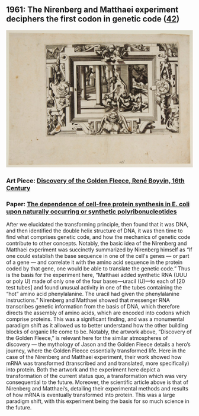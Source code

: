 ## 1961: The Nirenberg and Matthaei experiment deciphers the first codon in genetic code ([42](https://profiles.nlm.nih.gov/spotlight/jj/feature/syntheticrna))

![pic](/images/1961.jpg)

### Art Piece: [Discovery of the Golden Fleece, René Boyvin, 16th Century](https://harvardartmuseums.org/collections/object/275731?position=12)

### Paper: [The dependence of cell-free protein synthesis in E. coli upon naturally occurring or synthetic polyribonucleotides](https://www.pnas.org/content/47/10/1588)

After we elucidated the transforming principle, then found that it was DNA, and then identified the double helix structure of DNA, it was then time to find what comprises genetic code, and how the mechanics of genetic code contribute to other concepts. Notably, the basic idea of the Nirenberg and Matthaei experiment was succinctly summarized by Nirenberg himself as “If one could establish the base sequence in one of the cell's genes — or part of a gene — and correlate it with the amino acid sequence in the protein coded by that gene, one would be able to translate the genetic code.” Thus is the basis for the experiment here, “Matthaei added synthetic RNA (UUU or poly U) made of only one of the four bases—uracil (U)—to each of [20 test tubes] and found unusual activity in one of the tubes containing the “hot” amino acid phenylalanine. The uracil had given the phenylalanine instructions.” Nirenberg and Matthaei showed that messenger RNA transcribes genetic information from the basis of DNA, which therefore directs the assembly of amino acids, which are encoded into codons which comprise proteins. This was a significant finding, and was a monumental paradigm shift as it allowed us to better understand how the other building blocks of organic life come to be. Notably, the artwork above, “Discovery of the Golden Fleece,” is relevant here for the similar atmospheres of discovery — the mythology of Jason and the Golden Fleece details a hero’s journey, where the Golden Fleece essentially transformed life. Here in the case of the Nirenberg and Matthaei experiment, their work showed how mRNA was transformed (transcribed and and translated, more specifically) into protein. Both the artwork and the experiment here depict a transformation of the current status quo, a transformation which was very consequential to the future. Moreover, the scientific article above is that of Nirenberg and Matthaei’s, detailing their experimental methods and results of how mRNA is eventually transformed into protein. This was a large paradigm shift, with this experiment being the basis for so much science in the future. 

